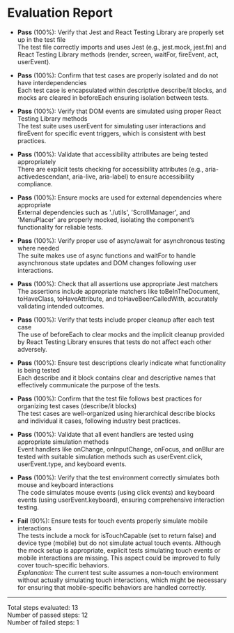 # Evaluation Report

- **Pass** (100%): Verify that Jest and React Testing Library are properly set up in the test file  
  The test file correctly imports and uses Jest (e.g., jest.mock, jest.fn) and React Testing Library methods (render, screen, waitFor, fireEvent, act, userEvent).

- **Pass** (100%): Confirm that test cases are properly isolated and do not have interdependencies  
  Each test case is encapsulated within descriptive describe/it blocks, and mocks are cleared in beforeEach ensuring isolation between tests.

- **Pass** (100%): Verify that DOM events are simulated using proper React Testing Library methods  
  The test suite uses userEvent for simulating user interactions and fireEvent for specific event triggers, which is consistent with best practices.

- **Pass** (100%): Validate that accessibility attributes are being tested appropriately  
  There are explicit tests checking for accessibility attributes (e.g., aria-activedescendant, aria-live, aria-label) to ensure accessibility compliance.

- **Pass** (100%): Ensure mocks are used for external dependencies where appropriate  
  External dependencies such as './utils', 'ScrollManager', and 'MenuPlacer' are properly mocked, isolating the component’s functionality for reliable tests.

- **Pass** (100%): Verify proper use of async/await for asynchronous testing where needed  
  The suite makes use of async functions and waitFor to handle asynchronous state updates and DOM changes following user interactions.

- **Pass** (100%): Check that all assertions use appropriate Jest matchers  
  The assertions include appropriate matchers like toBeInTheDocument, toHaveClass, toHaveAttribute, and toHaveBeenCalledWith, accurately validating intended outcomes.

- **Pass** (100%): Verify that tests include proper cleanup after each test case  
  The use of beforeEach to clear mocks and the implicit cleanup provided by React Testing Library ensures that tests do not affect each other adversely.

- **Pass** (100%): Ensure test descriptions clearly indicate what functionality is being tested  
  Each describe and it block contains clear and descriptive names that effectively communicate the purpose of the tests.

- **Pass** (100%): Confirm that the test file follows best practices for organizing test cases (describe/it blocks)  
  The test cases are well-organized using hierarchical describe blocks and individual it cases, following industry best practices.

- **Pass** (100%): Validate that all event handlers are tested using appropriate simulation methods  
  Event handlers like onChange, onInputChange, onFocus, and onBlur are tested with suitable simulation methods such as userEvent.click, userEvent.type, and keyboard events.

- **Pass** (100%): Verify that the test environment correctly simulates both mouse and keyboard interactions  
  The code simulates mouse events (using click events) and keyboard events (using userEvent.keyboard), ensuring comprehensive interaction testing.

- **Fail** (90%): Ensure tests for touch events properly simulate mobile interactions  
  The tests include a mock for isTouchCapable (set to return false) and device type (mobile) but do not simulate actual touch events. Although the mock setup is appropriate, explicit tests simulating touch events or mobile interactions are missing. This aspect could be improved to fully cover touch-specific behaviors.  
  *Explanation:* The current test suite assumes a non-touch environment without actually simulating touch interactions, which might be necessary for ensuring that mobile-specific behaviors are handled correctly.

---

Total steps evaluated: 13  
Number of passed steps: 12  
Number of failed steps: 1